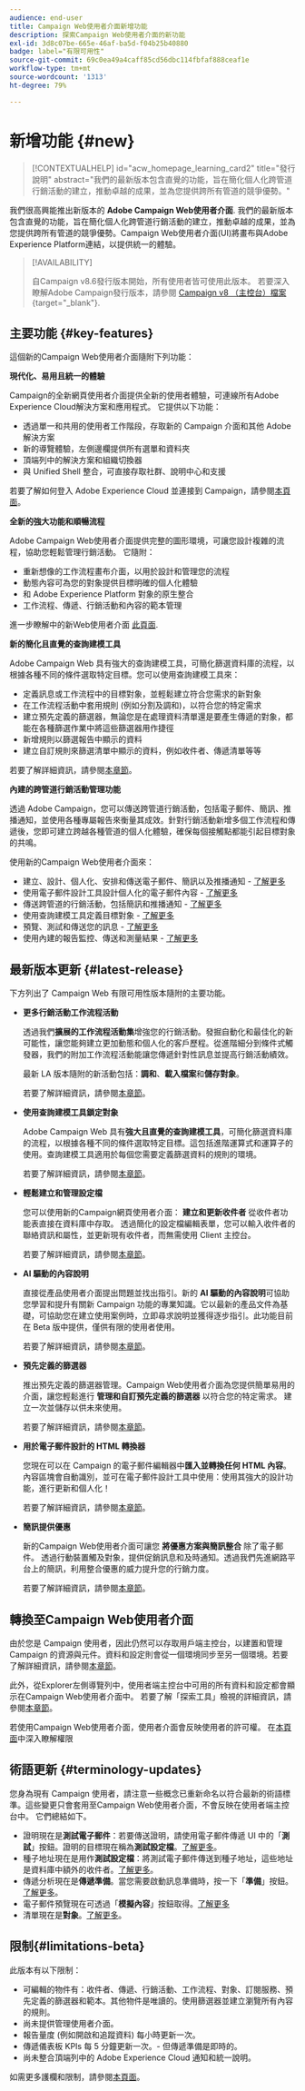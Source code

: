 ```yaml
---
audience: end-user
title: Campaign Web使用者介面新增功能
description: 探索Campaign Web使用者介面的新功能
exl-id: 3d8c07be-665e-46af-ba5d-f04b25b40880
badge: label="有限可用性"
source-git-commit: 69c0ea49a4caff85cd56dbc114fbfaf888ceaf1e
workflow-type: tm+mt
source-wordcount: '1313'
ht-degree: 79%

---
```



# 新增功能 {#new}

>[!CONTEXTUALHELP]
>id="acw_homepage_learning_card2"
>title="發行說明"
>abstract="我們的最新版本包含直覺的功能，旨在簡化個人化跨管道行銷活動的建立，推動卓越的成果，並為您提供跨所有管道的競爭優勢。"

我們很高興能推出新版本的 **Adobe Campaign Web使用者介面**. 我們的最新版本包含直覺的功能，旨在簡化個人化跨管道行銷活動的建立，推動卓越的成果，並為您提供跨所有管道的競爭優勢。Campaign Web使用者介面(UI)將畫布與Adobe Experience Platform連結，以提供統一的體驗。


>[!AVAILABILITY]
>
>自Campaign v8.6發行版本開始，所有使用者皆可使用此版本。 若要深入瞭解Adobe Campaign發行版本，請參閱 [Campaign v8 （主控台）檔案](https://experienceleague.adobe.com/docs/campaign/campaign-v8/releases/release-notes.html){target="_blank"}.


## 主要功能 {#key-features}

這個新的Campaign Web使用者介面隨附下列功能：

**現代化、易用且統一的體驗**

Campaign的全新網頁使用者介面提供全新的使用者體驗，可連線所有Adobe Experience Cloud解決方案和應用程式。 它提供以下功能：

* 透過單一和共用的使用者工作階段，存取新的 Campaign 介面和其他 Adobe 解決方案
* 新的導覽體驗，左側邊欄提供所有選單和資料夾
* 頂端列中的解決方案和組織切換器
* 與 Unified Shell 整合，可直接存取社群、說明中心和支援

若要了解如何登入 Adobe Experience Cloud 並連接到 Campaign，請參閱[本頁面](../get-started/connect-to-campaign.md)。


**全新的強大功能和順暢流程**

Adobe Campaign Web使用者介面提供完整的圖形環境，可讓您設計複雜的流程，協助您輕鬆管理行銷活動。 它隨附：

* 重新想像的工作流程畫布介面，以用於設計和管理您的流程
* 動態內容可為您的對象提供目標明確的個人化體驗
* 和 Adobe Experience Platform 對象的原生整合
* 工作流程、傳遞、行銷活動和內容的範本管理

進一步瞭解中的新Web使用者介面 [此頁面](../get-started/user-interface.md).

**新的簡化且直覺的查詢建模工具**

Adobe Campaign Web 具有強大的查詢建模工具，可簡化篩選資料庫的流程，以根據各種不同的條件選取特定目標。您可以使用查詢建模工具來：

* 定義訊息或工作流程中的目標對象，並輕鬆建立符合您需求的新對象
* 在工作流程活動中套用規則 (例如分割及調和)，以符合您的特定需求
* 建立預先定義的篩選器，無論您是在處理資料清單還是要產生傳遞的對象，都能在各種篩選作業中將這些篩選器用作捷徑
* 新增規則以篩選報告中顯示的資料
* 建立自訂規則來篩選清單中顯示的資料，例如收件者、傳遞清單等等

若要了解詳細資訊，請參閱[本章節](../query/query-modeler-overview.md)。


**內建的跨管道行銷活動管理功能**

透過 Adobe Campaign，您可以傳送跨管道行銷活動，包括電子郵件、簡訊、推播通知，並使用各種專屬報告來衡量其成效。針對行銷活動新增多個工作流程和傳遞後，您即可建立跨越各種管道的個人化體驗，確保每個接觸點都能引起目標對象的共鳴。

使用新的Campaign Web使用者介面來：

* 建立、設計、個人化、安排和傳送電子郵件、簡訊以及推播通知 - [了解更多](../msg/gs-messages.md)
* 使用電子郵件設計工具設計個人化的電子郵件內容 - [了解更多](../email/edit-content.md)
* 傳送跨管道的行銷活動，包括簡訊和推播通知 - [了解更多](../workflows/activities/channels.md)
* 使用查詢建模工具定義目標對象 - [了解更多](../audience/about-recipients.md)
* 預覽、測試和傳送您的訊息 - [了解更多](../monitor/prepare-send.md)
* 使用內建的報告監控、傳送和測量結果 - [了解更多](../reporting/delivery-reports.md)


## 最新版本更新 {#latest-release}

下方列出了 Campaign Web 有限可用性版本隨附的主要功能。

* **更多行銷活動工作流程活動**

  透過我們&#x200B;**擴展的工作流程活動集**&#x200B;增強您的行銷活動。發掘自動化和最佳化的新可能性，讓您能夠建立更加動態和個人化的客戶歷程。從進階細分到條件式觸發器，我們的附加工作流程活動能讓您傳遞針對性訊息並提高行銷活動績效。

  最新 LA 版本隨附的新活動包括：**調和**、**載入檔案**&#x200B;和&#x200B;**儲存對象**。

  若要了解詳細資訊，請參閱[本章節](../workflows/gs-workflows.md)。


* **使用查詢建模工具鎖定對象**

  Adobe Campaign Web 具有&#x200B;**強大且直覺的查詢建模工具**，可簡化篩選資料庫的流程，以根據各種不同的條件選取特定目標。這包括進階運算式和運算子的使用。查詢建模工具適用於每個您需要定義篩選資料的規則的環境。

  若要了解詳細資訊，請參閱[本章節](../query/query-modeler-overview.md)。

* **輕鬆建立和管理設定檔**

  您可以使用新的Campaign網頁使用者介面： **建立和更新收件者** 從收件者功能表直接在資料庫中存取。 透過簡化的設定檔編輯表單，您可以輸入收件者的聯絡資訊和屬性，並更新現有收件者，而無需使用 Client 主控台。

  若要了解詳細資訊，請參閱[本章節](../audience/about-recipients.md)。

<!--
* Adobe Experience Manager (AEM) Integration
    
    With our AEM integration extended to web UI, you can easily manage assets and synchronize full HTML templates, empowering you to create captivating digital experiences without any hassle. 
    
    Elevate and streamline your content management capabilities on the web UI with this integration to boost productivity.
-->
<!--
* **Gen AI for Email content**

    Say goodbye to manual content creation and hello to efficient, data-driven campaigns with the power of Gen AI.  Our Gen AI technology utilizes advanced algorithms to **generate highly engaging and personalized content**. Drive higher open rates, click-through rates, and conversions with Gen AI's intelligent content generation. Stay ahead of the competition and elevate your email marketing game with Gen AI on email content.

    Learn more in [this section](../email/generative-gs.md).
-->

* **AI 驅動的內容說明**

  直接從產品使用者介面提出問題並找出指引。新的 **AI 驅動的內容說明**&#x200B;可協助您學習和提升有關新 Campaign 功能的專業知識。它以最新的產品文件為基礎，可協助您在建立使用案例時，立即尋求說明並獲得逐步指引。此功能目前在 Beta 版中提供，僅供有限的使用者使用。

  若要了解詳細資訊，請參閱[本章節](../get-started/using-ai.md)。

* **預先定義的篩選器**

  推出預先定義的篩選器管理。Campaign Web使用者介面為您提供簡單易用的介面，讓您輕鬆進行 **管理和自訂預先定義的篩選器** 以符合您的特定需求。 建立一次並儲存以供未來使用。

  若要了解詳細資訊，請參閱[本章節](../get-started/predefined-filters.md)。

* **用於電子郵件設計的 HTML 轉換器**

  您現在可以在 Campaign 的電子郵件編輯器中&#x200B;**匯入並轉換任何 HTML 內容**。內容區塊會自動識別，並可在電子郵件設計工具中使用：使用其強大的設計功能，進行更新和個人化！

  若要了解詳細資訊，請參閱[本章節](../email/existing-content.md)。


* **簡訊提供優惠**

  新的Campaign Web使用者介面可讓您 **將優惠方案與簡訊整合** 除了電子郵件。 透過行動裝置觸及對象，提供促銷訊息和及時通知。透過我們先進網路平台上的簡訊，利用整合優惠的威力提升您的行銷力度。

  若要了解詳細資訊，請參閱[本章節](../msg/offers.md)。

## 轉換至Campaign Web使用者介面

由於您是 Campaign 使用者，因此仍然可以存取用戶端主控台，以建置和管理 Campaign 的資源與元件。資料和設定則會從一個環境同步至另一個環境。若要了解詳細資訊，請參閱[本章節](../get-started/get-started.md#about-campaign-client-consoleac-client)。

此外，從Explorer左側導覽列中，使用者端主控台中可用的所有資料和設定都會顯示在Campaign Web使用者介面中。 若要了解「探索工具」檢視的詳細資訊，請參閱[本章節](../get-started/user-interface.md#explorer-user-interface-explorer)。

若使用Campaign Web使用者介面，使用者介面會反映使用者的許可權。 在[本頁面](../get-started/permissions.md)中深入瞭解權限

## 術語更新 {#terminology-updates}

您身為現有 Campaign 使用者，請注意一些概念已重新命名以符合最新的術語標準。這些變更只會套用至Campaign Web使用者介面，不會反映在使用者端主控台中。 它們總結如下。

* 證明現在是&#x200B;**測試電子郵件**：若要傳送證明，請使用電子郵件傳遞 UI 中的「**測試**」按鈕。證明的目標現在稱為&#x200B;**測試設定檔**。[了解更多](../preview-test/test-deliveries.md)。
* 種子地址現在是用作&#x200B;**測試設定檔**：將測試電子郵件傳送到種子地址，這些地址是資料庫中額外的收件者。[了解更多](../preview-test/test-deliveries.md)。
* 傳遞分析現在是&#x200B;**傳遞準備**。當您需要啟動訊息準備時，按一下「**準備**」按鈕。[了解更多](../monitor/prepare-send.md)。
* 電子郵件預覽現在可透過「**模擬內容**」按鈕取得。[了解更多](../preview-test/preview-test.md)
* 清單現在是&#x200B;**對象**。[了解更多](../audience/about-recipients.md)。

## 限制{#limitations-beta}

此版本有以下限制：

* 可編輯的物件有：收件者、傳遞、行銷活動、工作流程、對象、訂閱服務、預先定義的篩選器和範本。其他物件是唯讀的。使用篩選器並建立瀏覽所有內容的規則。
* 尚未提供管理使用者介面。
* 報告量度 (例如開啟和追蹤資料) 每小時更新一次。
* 傳遞儀表板 KPIs 每 5 分鐘更新一次。- 但傳遞準備是即時的。
* 尚未整合頂端列中的 Adobe Experience Cloud 通知和統一說明。

如需更多護欄和限制，請參閱[本頁面](../get-started/guardrails.md)。